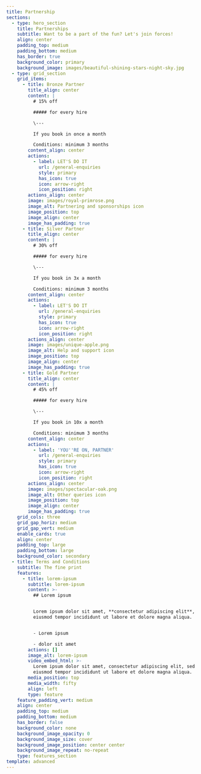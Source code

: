 ```yaml
---
title: Partnership
sections:
  - type: hero_section
    title: Partnerships
    subtitle: Want to be a part of the fun? Let's join forces!
    align: center
    padding_top: medium
    padding_bottom: medium
    has_border: true
    background_color: primary
    background_image: images/beautiful-shining-stars-night-sky.jpg
  - type: grid_section
    grid_items:
      - title: Bronze Partner
        title_align: center
        content: |
          # 15% off

          ##### for every hire

          \---

          If you book in once a month

          Conditions: minimum 3 months
        content_align: center
        actions:
          - label: LET'S DO IT
            url: /general-enquiries
            style: primary
            has_icon: true
            icon: arrow-right
            icon_position: right
        actions_align: center
        image: images/royal-primrose.png
        image_alt: Partnering and sponsorships icon
        image_position: top
        image_align: center
        image_has_padding: true
      - title: Silver Partner
        title_align: center
        content: |
          # 30% off

          ##### for every hire

          \---

          If you book in 3x a month

          Conditions: minimum 3 months
        content_align: center
        actions:
          - label: LET'S DO IT
            url: /general-enquiries
            style: primary
            has_icon: true
            icon: arrow-right
            icon_position: right
        actions_align: center
        image: images/unique-apple.png
        image_alt: Help and support icon
        image_position: top
        image_align: center
        image_has_padding: true
      - title: Gold Partner
        title_align: center
        content: |
          # 45% off

          ##### for every hire

          \---

          If you book in 10x a month

          Conditions: minimum 3 months
        content_align: center
        actions:
          - label: 'YOU''RE ON, PARTNER'
            url: /general-enquiries
            style: primary
            has_icon: true
            icon: arrow-right
            icon_position: right
        actions_align: center
        image: images/spectacular-oak.png
        image_alt: Other queries icon
        image_position: top
        image_align: center
        image_has_padding: true
    grid_cols: three
    grid_gap_horiz: medium
    grid_gap_vert: medium
    enable_cards: true
    align: center
    padding_top: large
    padding_bottom: large
    background_color: secondary
  - title: Terms and Conditions
    subtitle: The fine print
    features:
      - title: lorem-ipsum
        subtitle: lorem-ipsum
        content: >-
          ## Lorem ipsum


          Lorem ipsum dolor sit amet, **consectetur adipiscing elit**, sed do
          eiusmod tempor incididunt ut labore et dolore magna aliqua.


          - Lorem ipsum

          - dolor sit amet
        actions: []
        image_alt: lorem-ipsum
        video_embed_html: >-
          Lorem ipsum dolor sit amet, consectetur adipiscing elit, sed do
          eiusmod tempor incididunt ut labore et dolore magna aliqua.
        media_position: top
        media_width: fifty
        align: left
        type: feature
    feature_padding_vert: medium
    align: center
    padding_top: medium
    padding_bottom: medium
    has_border: false
    background_color: none
    background_image_opacity: 0
    background_image_size: cover
    background_image_position: center center
    background_image_repeat: no-repeat
    type: features_section
template: advanced
---
```

